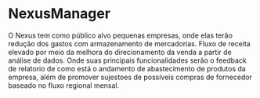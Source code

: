 # NexusManager
O Nexus tem como público alvo pequenas empresas, onde elas terão redução dos gastos com armazenamento de mercadorias. Fluxo de receita elevado por meio da melhora do direcionamento da venda a partir de análise de dados.
Onde suas principais funcionalidades serão o feedback de relatorio de como está o andamento de abastecimento de produtos da empresa, além de promover sujestoes de possíveis compras de fornecedor baseado no fluxo regional mensal.

